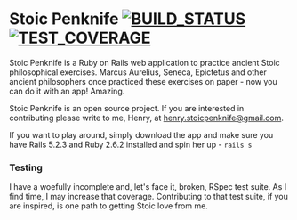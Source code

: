 # Stoic Penknife [![BUILD_STATUS][]][CIRCLE_CI] [![TEST_COVERAGE][]][CODE_COV]

Stoic Penknife is a Ruby on Rails web application to practice ancient Stoic philosophical exercises. Marcus Aurelius, Seneca, Epictetus and other ancient philosophers once practiced these exercises on paper - now you can do it with an app! Amazing.

Stoic Penknife is an open source project. If you are interested in contributing please write to me, Henry, at henry.stoicpenknife@gmail.com.

If you want to play around, simply download the app and make sure you have Rails 5.2.3 and Ruby 2.6.2 installed and spin her up - `rails s`

[BUILD_STATUS]: https://circleci.com/gh/Henryvw/stoic_penknife/tree/master.svg?style=svg
[CIRCLE_CI]: https://circleci.com/gh/Henryvw/stoic_penknife/tree/master
[TEST_COVERAGE]: https://codecov.io/gh/Henryvw/stoic_penknife/branch/master/graph/badge.svg
[CODE_COV]: https://codecov.io/gh/Henryvw/stoic_penknife

### Testing
I have a woefully incomplete and, let's face it, broken, RSpec test suite. As I find time, I may increase that coverage. Contributing to that test suite, if you are inspired, is one path to getting Stoic love from me.


